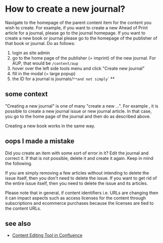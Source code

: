 # How to create a new journal?

Navigate to the homepage of the parent content item for the content you wish to create. For example, if you want to create a new Ahead of Print article for a journal, please go to the journal homepage. If you want to create a new book or journal please go to the homepage of the publisher of that book or journal. Do as follows:

1. login as site admin
2. go to the home page of the publisher (= imprint) of the new journal. For AUP, that would be `/content/aup`
3. hover over the left side tools menu and click "Create new journal"
4. fill in the modal (= large popup)
5. the ID for a journal is journals/<ISSN>` **and not simply `<ISSN>` **

## some context

"Creating a new journal" is one of many "create a new ...". For example , it is possible to create a new journal issue or new journal article. In that case, you go to the home page of the journal and then do as described above.

Creating a new book works in the same way.

## oops I made a mistake
Did you create an item with some sort of error in  it? Edit the journal and correct it. If that is not possible, delete it and create it again. Keep in mind the following. 

If you are simply removing a few articles without intending to delete the issue itself, then you don't need to delete the issue. If you want to get rid of the entire issue itself, then you need to delete the issue and its articles. 

Please note that in general, if content identifiers i.e. URLs are changing then it can impact aspects such as access licenses for the content  through subscriptions and ecommerce purchases because the licenses are tied to the content URLs.

## see also
- [Content Editing Tool in Confluence](https://confluence.ingenta.com/confluence/display/IEH/Content+Editing+Tool)

